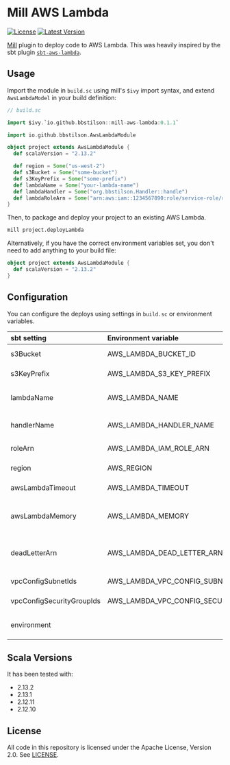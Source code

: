 # Mill AWS Lambda

<!-- [![Build Status](https://api.travis-ci.org/DavidGregory084/mill-tpolecat.svg)](https://travis-ci.org/DavidGregory084/mill-tpolecat) -->
[![License](https://img.shields.io/github/license/bbstilson/mill-aws-lambda.svg)](https://opensource.org/licenses/Apache-2.0)
[![Latest Version](https://img.shields.io/maven-central/v/io.github.bbstilson/mill-aws-lambda_2.13.svg)](http://search.maven.org/#search%7Cga%7C1%7Cg%3A%22io.github.bbstilson%22%20AND%20a%3A%22mill-aws-lambda_2.13%22)


[Mill](http://www.lihaoyi.com/mill/) plugin to deploy code to AWS Lambda. This was heavily inspired by the sbt plugin [`sbt-aws-lambda`](https://github.com/saksdirect/sbt-aws-lambda).

## Usage

Import the module in `build.sc` using mill's `$ivy` import syntax, and extend `AwsLambdaModel` in your build definition:

```scala
// build.sc

import $ivy.`io.github.bbstilson::mill-aws-lambda:0.1.1`

import io.github.bbstilson.AwsLambdaModule

object project extends AwsLambdaModule {
  def scalaVersion = "2.13.2"

  def region = Some("us-west-2")
  def s3Bucket = Some("some-bucket")
  def s3KeyPrefix = Some("some-prefix")
  def lambdaName = Some("your-lambda-name")
  def lambdaHandler = Some("org.bbstilson.Handler::handle")
  def lambdaRoleArn = Some("arn:aws:iam::1234567890:role/service-role/role-7gekixvb")
}
```

Then, to package and deploy your project to an existing AWS Lambda.

```bash
mill project.deployLambda
```

Alternatively, if you have the correct environment variables set, you don't need to add anything to your build file:

```scala
object project extends AwsLambdaModule {
  def scalaVersion = "2.13.2"
}
```

## Configuration

You can configure the deploys using settings in `build.sc` or environment variables.

| sbt setting   | Environment variable      |  Description |
|:----------|:----------|:---------------|
| s3Bucket |  AWS_LAMBDA_BUCKET_ID | The name of an S3 bucket where the lambda code will be stored |
| s3KeyPrefix | AWS_LAMBDA_S3_KEY_PREFIX | The prefix to the S3 key where the jar will be uploaded |
| lambdaName |    AWS_LAMBDA_NAME   |   The name to use for this AWS Lambda function. Defaults to the project name |
| handlerName | AWS_LAMBDA_HANDLER_NAME |    Java class name and method to be executed, e.g. `com.gilt.example.Lambda::myMethod` |
| roleArn | AWS_LAMBDA_IAM_ROLE_ARN |The [ARN](http://docs.aws.amazon.com/general/latest/gr/aws-arns-and-namespaces.html "AWS ARN documentation") of an [IAM](https://aws.amazon.com/iam/ "AWS IAM documentation") role to use when creating a new Lambda |
| region |  AWS_REGION | The name of the AWS region to connect to. Defaults to `us-east-1` |
| awsLambdaTimeout | AWS_LAMBDA_TIMEOUT | The Lambda timeout in seconds (1-900). Defaults to AWS default. |
| awsLambdaMemory | AWS_LAMBDA_MEMORY | The amount of memory in MB for the Lambda function (128-1536, multiple of 64). Defaults to AWS default. |
| deadLetterArn | AWS_LAMBDA_DEAD_LETTER_ARN | The [ARN](http://docs.aws.amazon.com/general/latest/gr/aws-arns-and-namespaces.html "AWS ARN documentation") of the Lambda function's dead letter SQS queue or SNS topic, to receive unprocessed messages |
| vpcConfigSubnetIds | AWS_LAMBDA_VPC_CONFIG_SUBNET_IDS | Comma separated list of subnet IDs for the VPC |
| vpcConfigSecurityGroupIds | AWS_LAMBDA_VPC_CONFIG_SECURITY_GROUP_IDS | Comma separated list of security group IDs for the VPC |
| environment  |                | Seq[(String, String)] of environment variables to set in the lambda function |

## Scala Versions

It has been tested with:

* 2.13.2
* 2.13.1
* 2.12.11
* 2.12.10

## License

All code in this repository is licensed under the Apache License, Version 2.0.  See [LICENSE](./LICENSE).
